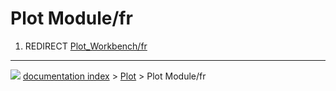# Plot Module/fr
1.  REDIRECT [Plot_Workbench/fr](Plot_Workbench/fr.md)



---
![](images/Right_arrow.png) [documentation index](../README.md) > [Plot](Plot_Workbench.md) > Plot Module/fr
